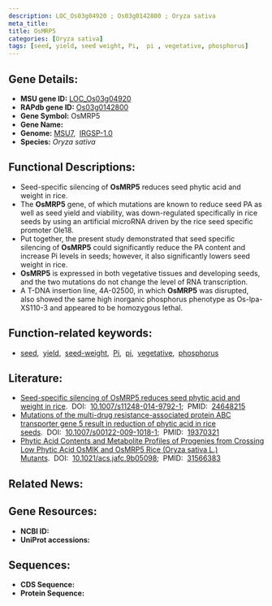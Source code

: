 ```yaml
---
description: LOC_Os03g04920 ; Os03g0142800 ; Oryza sativa
meta_title:
title: OsMRP5
categories: [Oryza sativa]
tags: [seed, yield, seed weight, Pi,  pi , vegetative, phosphorus]
---
```


## Gene Details:
- **MSU gene ID:** [LOC_Os03g04920](http://rice.uga.edu/cgi-bin/ORF_infopage.cgi?orf=LOC_Os03g04920)  
- **RAPdb gene ID:** [Os03g0142800](https://rapdb.dna.affrc.go.jp/locus/?name=Os03g0142800)  
- **Gene Symbol:** OsMRP5
- **Gene Name:**
- **Genome:**  [MSU7](http://rice.uga.edu/),&nbsp;&nbsp;[IRGSP-1.0](https://rapdb.dna.affrc.go.jp/download/irgsp1.html)
- **Species:** *Oryza sativa*

## Functional Descriptions:
   - Seed-specific silencing of **OsMRP5** reduces seed phytic acid and weight in rice.
   - The **OsMRP5** gene, of which mutations are known to reduce seed PA as well as seed yield and viability, was down-regulated specifically in rice seeds by using an artificial microRNA driven by the rice seed specific promoter Ole18.
   - Put together, the present study demonstrated that seed specific silencing of **OsMRP5** could significantly reduce the PA content and increase Pi levels in seeds; however, it also significantly lowers seed weight in rice.
   - **OsMRP5** is expressed in both vegetative tissues and developing seeds, and the two mutations do not change the level of RNA transcription.
   - A T-DNA insertion line, 4A-02500, in which **OsMRP5** was disrupted, also showed the same high inorganic phosphorus phenotype as Os-lpa-XS110-3 and appeared to be homozygous lethal.

## Function-related keywords:
   - [seed](/tags/seed/),&nbsp;&nbsp;[yield](/tags/yield/),&nbsp;&nbsp;[seed-weight](/tags/seed-weight/),&nbsp;&nbsp;[Pi](/tags/Pi/),&nbsp;&nbsp;[pi](/tags/pi/),&nbsp;&nbsp;[vegetative](/tags/vegetative/),&nbsp;&nbsp;[phosphorus](/tags/phosphorus/)

## Literature:
   - [Seed-specific silencing of OsMRP5 reduces seed phytic acid and weight in rice](https://www.doi.org/10.1007/s11248-014-9792-1).&nbsp;&nbsp;DOI:&nbsp;&nbsp;[10.1007/s11248-014-9792-1](https://www.doi.org/10.1007/s11248-014-9792-1);&nbsp;&nbsp;PMID:&nbsp;&nbsp;[24648215](https://pubmed.ncbi.nlm.nih.gov/24648215/)
   - [Mutations of the multi-drug resistance-associated protein ABC transporter gene 5 result in reduction of phytic acid in rice seeds](https://www.doi.org/10.1007/s00122-009-1018-1).&nbsp;&nbsp;DOI:&nbsp;&nbsp;[10.1007/s00122-009-1018-1](https://www.doi.org/10.1007/s00122-009-1018-1);&nbsp;&nbsp;PMID:&nbsp;&nbsp;[19370321](https://pubmed.ncbi.nlm.nih.gov/19370321/)
   - [Phytic Acid Contents and Metabolite Profiles of Progenies from Crossing Low Phytic Acid OsMIK and OsMRP5 Rice (Oryza sativa L.) Mutants](https://www.doi.org/10.1021/acs.jafc.9b05098).&nbsp;&nbsp;DOI:&nbsp;&nbsp;[10.1021/acs.jafc.9b05098](https://www.doi.org/10.1021/acs.jafc.9b05098);&nbsp;&nbsp;PMID:&nbsp;&nbsp;[31566383](https://pubmed.ncbi.nlm.nih.gov/31566383/)

## Related News:

## Gene Resources:
- **NCBI ID:**  []()
- **UniProt accessions:** [](https://www.uniprot.org/uniprotkb//entry)

## Sequences:
- **CDS Sequence:**
- **Protein Sequence:**
